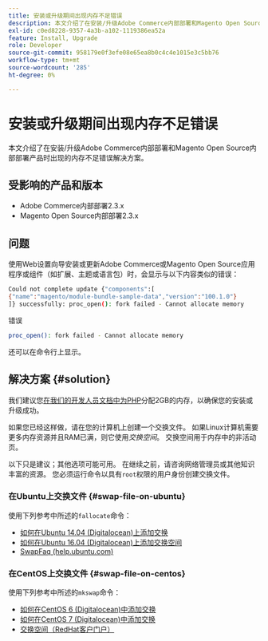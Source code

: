 ```yaml
---
title: 安装或升级期间出现内存不足错误
description: 本文介绍了在安装/升级Adobe Commerce内部部署和Magento Open Source内部部署产品时出现的内存不足错误解决方案。
exl-id: c0ed8228-9357-4a3b-a102-1119386ea52a
feature: Install, Upgrade
role: Developer
source-git-commit: 958179e0f3efe08e65ea8b0c4c4e1015e3c5bb76
workflow-type: tm+mt
source-wordcount: '285'
ht-degree: 0%

---
```


# 安装或升级期间出现内存不足错误

本文介绍了在安装/升级Adobe Commerce内部部署和Magento Open Source内部部署产品时出现的内存不足错误解决方案。

## 受影响的产品和版本

* Adobe Commerce内部部署2.3.x
* Magento Open Source内部部署2.3.x

## 问题

使用Web设置向导安装或更新Adobe Commerce或Magento Open Source应用程序或组件（如扩展、主题或语言包）时，会显示与以下内容类似的错误：

```bash
Could not complete update {"components":[
{"name":"magento/module-bundle-sample-data","version":"100.1.0"}
]} successfully: proc_open(): fork failed - Cannot allocate memory
```

错误

```bash
proc_open(): fork failed - Cannot allocate memory
```

还可以在命令行上显示。

## 解决方案 {#solution}

我们建议您[在我们的开发人员文档中为PHP](https://devdocs.magento.com/guides/v2.3/install-gde/prereq/php-settings.html)分配2GB的内存，以确保您的安装或升级成功。

如果您已经这样做，请在您的计算机上创建一个交换文件。 如果Linux计算机需要更多内存资源并且RAM已满，则它使用&#x200B;*交换空间*。 交换空间用于内存中的非活动页。

以下只是建议；其他选项可能可用。 在继续之前，请咨询网络管理员或其他知识丰富的资源。 您必须运行命令以具有`root`权限的用户身份创建交换文件。

### 在Ubuntu上交换文件 {#swap-file-on-ubuntu}

使用下列参考中所述的`fallocate`命令：

* [如何在Ubuntu 14.04 (Digitalocean)上添加交换](https://www.digitalocean.com/community/tutorials/how-to-add-swap-on-ubuntu-14-04)
* [如何在Ubuntu 16.04 (Digitalocean)上添加交换空间](https://www.digitalocean.com/community/tutorials/how-to-add-swap-space-on-ubuntu-16-04)
* [SwapFaq (help.ubuntu.com)](https://help.ubuntu.com/community/SwapFaq)

### 在CentOS上交换文件 {#swap-file-on-centos}

使用下列参考中所述的`mkswap`命令：

* [如何在CentOS 6 (Digitalocean)中添加交换](https://www.digitalocean.com/community/tutorials/how-to-add-swap-on-centos-6)
* [如何在CentOS 7 (Digitalocean)中添加交换](https://www.digitalocean.com/community/tutorials/how-to-add-swap-on-centos-7)
* [交换空间（RedHat客户门户）](https://access.redhat.com/documentation/en-US/Red_Hat_Enterprise_Linux/6/html/Storage_Administration_Guide/ch-swapspace.html)
